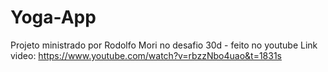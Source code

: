 # Yoga-App

Projeto ministrado por Rodolfo Mori no desafio 30d - feito no youtube
Link video: https://www.youtube.com/watch?v=rbzzNbo4uao&t=1831s
